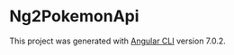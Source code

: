 # Ng2PokemonApi

This project was generated with [Angular CLI](https://github.com/angular/angular-cli) version 7.0.2.
